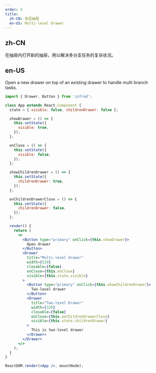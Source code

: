 ```yaml
---
order: 5
title:
  zh-CN: 多层抽屉
  en-US: Multi-level drawer
---
```


## zh-CN

在抽屉内打开新的抽屉，用以解决多分支任务的复杂状况。

## en-US

Open a new drawer on top of an existing drawer to handle multi branch tasks.

```jsx
import { Drawer, Button } from 'infrad';

class App extends React.Component {
  state = { visible: false, childrenDrawer: false };

  showDrawer = () => {
    this.setState({
      visible: true,
    });
  };

  onClose = () => {
    this.setState({
      visible: false,
    });
  };

  showChildrenDrawer = () => {
    this.setState({
      childrenDrawer: true,
    });
  };

  onChildrenDrawerClose = () => {
    this.setState({
      childrenDrawer: false,
    });
  };

  render() {
    return (
      <>
        <Button type="primary" onClick={this.showDrawer}>
          Open drawer
        </Button>
        <Drawer
          title="Multi-level drawer"
          width={520}
          closable={false}
          onClose={this.onClose}
          visible={this.state.visible}
        >
          <Button type="primary" onClick={this.showChildrenDrawer}>
            Two-level drawer
          </Button>
          <Drawer
            title="Two-level Drawer"
            width={320}
            closable={false}
            onClose={this.onChildrenDrawerClose}
            visible={this.state.childrenDrawer}
          >
            This is two-level drawer
          </Drawer>
        </Drawer>
      </>
    );
  }
}

ReactDOM.render(<App />, mountNode);
```

<style>
[data-theme="dark"] .site-multi-level-drawer-footer {
  border-top: 1px solid #303030;
  background: #1f1f1f;
}
</style>
